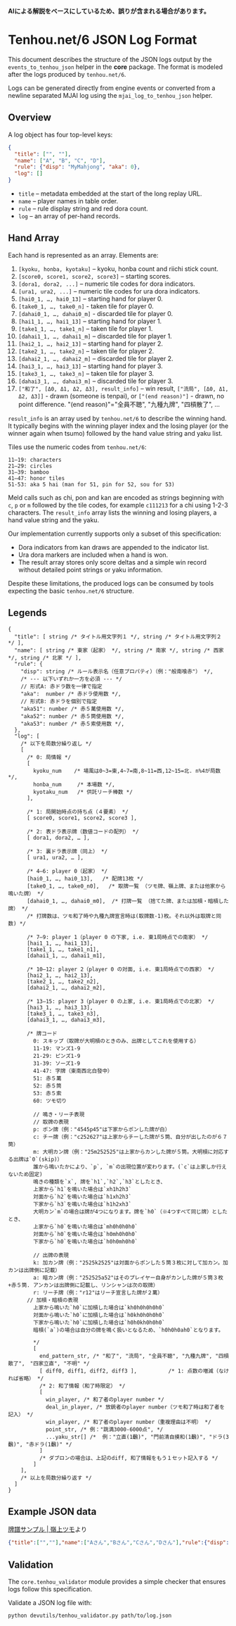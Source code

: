 **AIによる解説をベースにしているため、誤りが含まれる場合があります。**

# Tenhou.net/6 JSON Log Format
This document describes the structure of the JSON logs output by the
`events_to_tenhou_json` helper in the **core** package. The format is
modeled after the logs produced by `tenhou.net/6`.

Logs can be generated directly from engine events or converted from a
newline separated MJAI log using the `mjai_log_to_tenhou_json` helper.

## Overview

A log object has four top-level keys:

```json
{
  "title": ["", ""],
  "name": ["A", "B", "C", "D"],
  "rule": {"disp": "MyMahjong", "aka": 0},
  "log": []
}
```

- `title` – metadata embedded at the start of the long replay URL.
- `name` – player names in table order.
- `rule` – rule display string and red dora count.
- `log` – an array of per-hand records.

## Hand Array

Each hand is represented as an array. Elements are:

1. `[kyoku, honba, kyotaku]` – kyoku, honba count and riichi
   stick count.
2. `[score0, score1, score2, score3]` – starting scores.
3. `[dora1, dora2, ...]` – numeric tile codes for dora indicators.
4. `[ura1, ura2, ...]` – numeric tile codes for ura dora indicators.
5. `[hai0_1, …, hai0_13]` – starting hand for player 0.
6. `[take0_1, …, take0_n]` - taken tile for player 0.
7. `[dahai0_1, …, dahai0_m]` - discarded tile for player 0.
8. `[hai1_1, …, hai1_13]` – starting hand for player 1.
9. `[take1_1, …, take1_n]` – taken tile for player 1.  
10. `[dahai1_1, …, dahai1_m]` – discarded tile for player 1.  
11. `[hai2_1, …, hai2_13]` – starting hand for player 2.  
12. `[take2_1, …, take2_n]` – taken tile for player 2.  
13. `[dahai2_1, …, dahai2_m]` – discarded tile for player 2.  
14. `[hai3_1, …, hai3_13]` – starting hand for player 3.  
15. `[take3_1, …, take3_n]` – taken tile for player 3.  
16. `[dahai3_1, …, dahai3_m]` – discarded tile for player 3.
17. `["和了", [Δ0, Δ1, Δ2, Δ3], result_info]` – win result,
    `["流局", [Δ0, Δ1, Δ2, Δ3]]` - drawn (someone is tenpai), or
    `["(end reason)"]` - drawn, no point difference. "(end reason)"="全員不聴", "九種九牌", "四槓散了", ...

`result_info` is an array used by `tenhou.net/6` to describe the
winning hand.  It typically begins with the winning player index and
the losing player (or the winner again when tsumo) followed by the hand
value string and yaku list.

Tiles use the numeric codes from `tenhou.net/6`:

```
11–19: characters
21–29: circles
31–39: bamboo
41–47: honor tiles
51-53: aka 5 hai (man for 51, pin for 52, sou for 53)
```

Meld calls such as chi, pon and kan are encoded as strings beginning with
`c`, `p` or `m` followed by the tile codes, for example `c111213` for
a chi using 1-2-3 characters. The `result_info` array lists the winning
and losing players, a hand value string and the yaku.

Our implementation currently supports only a subset of this
specification:

- Dora indicators from kan draws are appended to the indicator list.
- Ura dora markers are included when a hand is won.
- The result array stores only score deltas and a simple win record
  without detailed point strings or yaku information.

Despite these limitations, the produced logs can be consumed by tools
expecting the basic `tenhou.net/6` structure.

## Legends
```jsonc
{
  "title": [ string /* タイトル用文字列１ */, string /* タイトル用文字列２ */ ],
  "name": [ string /* 東家（起家） */, string /* 南家 */, string /* 西家 */, string /* 北家 */ ],
  "rule": {
    "disp": string /* ルール表示名（任意プロパティ）（例："般南喰赤"） */,
    /* --- 以下いずれか一方を必須 --- */
    // 形式A: 赤ドラ数を一律で指定
    "aka":  number /* 赤ドラ使用数 */,
    // 形式B: 赤ドラを個別で指定
    "aka51": number /* 赤５萬使用数 */,
    "aka52": number /* 赤５筒使用数 */,
    "aka53": number /* 赤５索使用数 */,
  },
  "log": [
    /* 以下を局数分繰り返し */
    [
      /* 0: 局情報 */
      [ 
        kyoku_num    /* 場風は0~3=東,4~7=南,8~11=西,12~15=北. n%4が局数*/, 
        honba_num     /* 本場数 */,
        kyotaku_num   /* 供託リーチ棒数 */
      ],

      /* 1: 局開始時点の持ち点（４要素） */
      [ score0, score1, score2, score3 ],

      /* 2: 表ドラ表示牌（数値コードの配列） */
      [ dora1, dora2, … ],

      /* 3: 裏ドラ表示牌（同上） */
      [ ura1, ura2, … ],

      /* 4–6: player 0（起家） */
      [hai0_1, …, hai0_13],   /* 配牌13枚 */
      [take0_1, …, take0_n0],   /* 取牌一覧 （ツモ牌、嶺上牌、または他家から鳴いた牌） */
      [dahai0_1, …, dahai0_m0],  /* 打牌一覧 （捨てた牌、または加槓・暗槓した牌） */
      /* 打牌数は、ツモ和了時や九種九牌宣言時は(取牌数-1)枚。それ以外は取牌と同数) */

      /* 7–9: player 1（player 0 の下家, i.e. 東1局時点での南家） */
      [hai1_1, …, hai1_13],
      [take1_1, …, take1_n1],
      [dahai1_1, …, dahai1_m1],

      /* 10–12: player 2（player 0 の対面, i.e. 東1局時点での西家） */
      [hai2_1, …, hai2_13],
      [take2_1, …, take2_n2],
      [dahai2_1, …, dahai2_m2],

      /* 13–15: player 3（player 0 の上家, i.e. 東1局時点での北家） */
      [hai3_1, …, hai3_13],
      [take3_1, …, take3_n3],
      [dahai3_1, …, dahai3_m3],

      /* 牌コード
        0: スキップ（取牌が大明槓のときのみ、出牌としてこれを使用する）
        11-19: マンズ1-9
        21-29: ピンズ1-9
        31-39: ソーズ1-9
        41-47: 字牌（東南西北白發中）
        51: 赤５萬
        52: 赤５筒
        53: 赤５索
        60: ツモ切り

        // 鳴き・リーチ表現
        // 取牌の表現
        p: ポン牌（例："4545p45"は下家からポンした牌が白）
        c: チー牌（例："c252627"は上家からチーした牌が５筒、自分が出したのが６７筒）
        m: 大明カン牌（例："25m252525"は上家からカンした牌が５筒。大明槓に対応する出牌は`0`(skip)）
        誰から鳴いたかにより、`p`, `m`の出現位置が変わります。(`c`は上家しか行えないため固定)
        鳴きの種類を`x`, 牌を`h1`,`h2`,`h3`としたとき、
        上家から`h1`を鳴いた場合は`xh1h2h3`
        対面から`h2`を鳴いた場合は`h1xh2h3`
        下家から`h3`を鳴いた場合は`h1h2xh3`
        大明カン`m`の場合は牌が4つになります。牌を`h0`（※4つすべて同じ牌）としたとき、
        上家から`h0`を鳴いた場合は`mh0h0h0h0`
        対面から`h0`を鳴いた場合は`h0mh0h0h0`
        下家から`h0`を鳴いた場合は`h0h0mh0h0`

        // 出牌の表現
        k: 加カン牌（例："2525k2525"は対面からポンした５筒３枚に対して加カン。加カンは出牌側に記載）
        a: 暗カン牌（例："252525a52"はそのプレイヤー自身がカンした牌が５筒３枚+赤５筒. アンカンは出牌側に記載し、リンシャンは次の取牌）
        r: リーチ牌（例："r12"はリーチ宣言した牌が２萬）
      // 加槓・暗槓の表現
        上家から鳴いた`h0`に加槓した場合は`kh0h0h0h0h0`
        対面から鳴いた`h0`に加槓した場合は`h0kh0h0h0h0`
        下家から鳴いた`h0`に加槓した場合は`h0h0kh0h0h0`
        暗槓(`a`)の場合は自分の牌を鳴く扱いとなるため、`h0h0h0ah0`となります。

        */
        [
          end_pattern_str, /* "和了", "流局", "全員不聴", "九種九牌", "四槓散了",　"四家立直", "不明" */
          [ diff0, diff1, diff2, diff3 ],          /* 1: 点数の増減（なければ省略） */
          /* 2: 和了情報（和了時限定） */
          [
            win_player, /* 和了者のplayer number */
            deal_in_player, /* 放銃者のplayer number（ツモ和了時は和了者を記入） */
            win_player, /* 和了者のplayer number（重複理由は不明） */
            point_str, /* 例："跳満3000-6000点", */
            ...yaku_str[] /*  例："立直(1飜)", "門前清自摸和(1飜)", "ドラ(3飜)", "赤ドラ(1飜)" */
          ]
          /* ダブロンの場合は、上記のdiff, 和了情報をもう１セット記入する */
        ]
    ],
    /* 以上を局数分繰り返す */
  ]
}
```

## Example JSON data
[牌譜サンプル | 嶺上ツモ](https://tenhou.net/6/#json=%7B%22title%22%3A%5B%22%22,%22%22%5D,%22name%22%3A%5B%22A%E3%81%95%E3%82%93%22,%22B%E3%81%95%E3%82%93%22,%22C%E3%81%95%E3%82%93%22,%22D%E3%81%95%E3%82%93%22%5D,%22rule%22%3A%7B%22disp%22%3A%22%E8%88%AC%E5%8D%97%E5%96%B0%E8%B5%A4%22,%22aka%22%3A1%7D,%22log%22%3A%5B%5B%5B5,0,0%5D,%5B29300,2700,48500,19500%5D,%5B32,11%5D,%5B43,38%5D,%5B11,12,12,12,14,15,18,24,52,33,35,36,43%5D,%5B45,24,32,14,25,23,21,29%5D,%5B43,18,11,45,15,32,60,60%5D,%5B14,17,17,23,34,34,34,41,42,43,46,46,47%5D,%5B21,27,27,27,25,29,44,23,37%5D,%5B43,42,14,47,41,60,60,21,60%5D,%5B11,18,19,22,24,28,28,37,39,39,41,42,43%5D,%5B21,41,38,45,17,27,13,47,13%5D,%5B43,42,39,11,45,28,24,13,60%5D,%5B13,13,16,17,24,31,31,32,33,35,53,39,39%5D,%5B22,19,25,35,16,16,12,28,16,26%5D,%5B31,60,39,39,22,%22r17%22,60,60,%22161616a16%22%5D,%5B%22%E5%92%8C%E4%BA%86%22,%5B-2000,-4000,-2000,9000%5D,%5B3,3,3,%22%E6%BA%80%E8%B2%AB2000-4000%E7%82%B9%22,%22%E7%AB%8B%E7%9B%B4(1%E9%A3%9C)%22,%22%E5%B6%BA%E4%B8%8A%E9%96%8B%E8%8A%B1(1%E9%A3%9C)%22,%22%E9%96%80%E5%89%8D%E6%B8%85%E8%87%AA%E6%91%B8%E5%92%8C(1%E9%A3%9C)%22,%22%E3%83%89%E3%83%A9(1%E9%A3%9C)%22,%22%E8%B5%A4%E3%83%89%E3%83%A9(1%E9%A3%9C)%22%5D%5D%5D%5D%7D&ts=0)より
```json
{"title":["",""],"name":["Aさん","Bさん","Cさん","Dさん"],"rule":{"disp":"般南喰赤","aka":1},"log":[[[5,0,0],[29300,2700,48500,19500],[32,11],[43,38],[11,12,12,12,14,15,18,24,52,33,35,36,43],[45,24,32,14,25,23,21,29],[43,18,11,45,15,32,60,60],[14,17,17,23,34,34,34,41,42,43,46,46,47],[21,27,27,27,25,29,44,23,37],[43,42,14,47,41,60,60,21,60],[11,18,19,22,24,28,28,37,39,39,41,42,43],[21,41,38,45,17,27,13,47,13],[43,42,39,11,45,28,24,13,60],[13,13,16,17,24,31,31,32,33,35,53,39,39],[22,19,25,35,16,16,12,28,16,26],[31,60,39,39,22,"r17",60,60,"161616a16"],["和了",[-2000,-4000,-2000,9000],[3,3,3,"満貫2000-4000点","立直(1飜)","嶺上開花(1飜)","門前清自摸和(1飜)","ドラ(1飜)","赤ドラ(1飜)"]]]]}
```

## Validation

The `core.tenhou_validator` module provides a simple checker that ensures
logs follow this specification.

Validate a JSON log file with:

```bash
python devutils/tenhou_validator.py path/to/log.json
```
